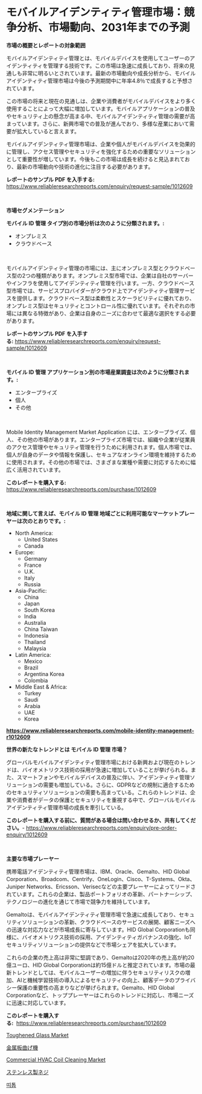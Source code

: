 <p><h1>モバイルアイデンティティ管理市場：競争分析、市場動向、2031年までの予測</h1></p><p><strong>市場の概要とレポートの対象範囲</strong></p>
<p><p>モバイルアイデンティティ管理とは、モバイルデバイスを使用してユーザーのアイデンティティを管理する技術です。この市場は急速に成長しており、将来の見通しも非常に明るいとされています。最新の市場動向や成長分析から、モバイルアイデンティティ管理市場は今後の予測期間中に年率4.8％で成長すると予想されています。</p><p>この市場の将来と現在の見通しは、企業や消費者がモバイルデバイスをより多く使用することによって大幅に増加しています。モバイルアプリケーションの普及やセキュリティ上の懸念が高まる中、モバイルアイデンティティ管理の需要が高まっています。さらに、新興市場での普及が進んでおり、多様な産業において需要が拡大していると言えます。</p><p>モバイルアイデンティティ管理市場は、企業や個人がモバイルデバイスを効果的に管理し、アクセス管理やセキュリティを強化するための重要なソリューションとして重要性が増しています。今後もこの市場は成長を続けると見込まれており、最新の市場動向や技術の進化に注目する必要があります。</p></p>
<p><strong>レポートのサンプル PDF を入手する:</strong> <a href="https://www.reliableresearchreports.com/enquiry/request-sample/1012609">https://www.reliableresearchreports.com/enquiry/request-sample/1012609</a></p>
<p>&nbsp;</p>
<p><strong>市場セグメンテーション</strong></p>
<p><strong>モバイル ID 管理 タイプ別の市場分析は次のように分類されます。:</strong></p>
<p><ul><li>オンプレミス</li><li>クラウドベース</li></ul></p>
<p>&nbsp;</p>
<p><p>モバイルアイデンティティ管理の市場には、主にオンプレミス型とクラウドベース型の2つの種類があります。オンプレミス型市場では、企業は自社のサーバーやインフラを使用してアイデンティティ管理を行います。一方、クラウドベース型市場では、サービスプロバイダーがクラウド上でアイデンティティ管理サービスを提供します。クラウドベース型は柔軟性とスケーラビリティに優れており、オンプレミス型はセキュリティとコントロール性に優れています。それぞれの市場には異なる特徴があり、企業は自身のニーズに合わせて最適な選択をする必要があります。</p></p>
<p><strong>レポートのサンプル PDF を入手する:</strong>&nbsp;<a href="https://www.reliableresearchreports.com/enquiry/request-sample/1012609">https://www.reliableresearchreports.com/enquiry/request-sample/1012609</a></p>
<p>&nbsp;</p>
<p><strong> モバイル ID 管理 アプリケーション別の市場産業調査は次のように分類されます。:</strong></p>
<p><ul><li>エンタープライズ</li><li>個人</li><li>その他</li></ul></p>
<p>&nbsp;</p>
<p><p>Mobile Identity Management Market Application には、エンタープライズ、個人、その他の市場があります。エンタープライズ市場では、組織や企業が従業員のアクセス管理やセキュリティ管理を行うために利用されます。個人市場では、個人が自身のデータや情報を保護し、セキュアなオンライン環境を維持するために使用されます。その他の市場では、さまざまな業種や需要に対応するために幅広く活用されています。</p></p>
<p><strong>このレポートを購入する:</strong>&nbsp; <a href="https://www.reliableresearchreports.com/purchase/1012609">https://www.reliableresearchreports.com/purchase/1012609</a></p>
<p>&nbsp;</p>
<p><strong>地域に関して言えば、モバイル ID 管理 地域ごとに利用可能なマーケットプレーヤーは次のとおりです。:</strong></p>
<p><ul>
    <li>
        North America:
        <ul>
            <li>United States</li>
            <li>Canada</li>
        </ul>
    </li>
    <li>
        Europe:
        <ul>
            <li>Germany</li>
            <li>France</li>
            <li>U.K.</li>
            <li>Italy</li>
            <li>Russia</li>
        </ul>
    </li>
    <li>
        Asia-Pacific:
        <ul>
            <li>China</li>
            <li>Japan</li>
            <li>South Korea</li>
            <li>India</li>
            <li>Australia</li>
            <li>China Taiwan</li>
            <li>Indonesia</li>
            <li>Thailand</li>
            <li>Malaysia</li>
        </ul>
    </li>
    <li>
        Latin America:
        <ul>
            <li>Mexico</li>
            <li>Brazil</li>
            <li>Argentina Korea</li>
            <li>Colombia</li>
        </ul>
    </li>
    <li>
        Middle East & Africa:
        <ul>
            <li>Turkey</li>
            <li>Saudi</li>
            <li>Arabia</li>
            <li>UAE</li>
            <li>Korea</li>
        </ul>
    </li>
    </ul></p>
<p><strong><a href="https://www.reliableresearchreports.com/mobile-identity-management-r1012609">https://www.reliableresearchreports.com/mobile-identity-management-r1012609</a></strong>&nbsp;</p>
<p><strong>世界の新たなトレンドとは モバイル ID 管理 市場？</strong></p>
<p><p>グローバルモバイルアイデンティティ管理市場における新興および現在のトレンドは、バイオメトリクス技術の採用が急速に増加していることが挙げられる。また、スマートフォンやモバイルデバイスの普及に伴い、アイデンティティ管理ソリューションの需要も増加している。さらに、GDPRなどの規制に適合するためのセキュリティソリューションの需要も高まっている。これらのトレンドは、企業や消費者がデータの保護とセキュリティを重視する中で、グローバルモバイルアイデンティティ管理市場の成長を牽引している。</p></p>
<p><strong>このレポートを購入する前に、質問がある場合は問い合わせるか、共有してください。</strong>- <a href="https://www.reliableresearchreports.com/enquiry/pre-order-enquiry/1012609">https://www.reliableresearchreports.com/enquiry/pre-order-enquiry/1012609</a></p>
<p>&nbsp;</p>
<p><strong>主要な市場プレーヤー</strong></p>
<p><p>携帯電話アイデンティティ管理市場は、IBM、Oracle、Gemalto、HID Global Corporation、Broadcom、Centrify、OneLogin、Cisco、T-Systems、Okta、Juniper Networks、Ericsson、Verisecなどの主要プレーヤーによってリードされています。これらの企業は、製品ポートフォリオの革新、パートナーシップ、テクノロジーの進化を通じて市場で競争力を維持しています。</p><p>Gemaltoは、モバイルアイデンティティ管理市場で急速に成長しており、セキュリティソリューションの革新、クラウドベースのサービスの展開、顧客ニーズへの迅速な対応力などが市場成長に寄与しています。HID Global Corporationも同様に、バイオメトリクス技術の採用、アイデンティティガバナンスの強化、IoTセキュリティソリューションの提供などで市場シェアを拡大しています。</p><p>これらの企業の売上高は非常に堅調であり、Gemaltoは2020年の売上高が約20億ユーロ、HID Global Corporationは約15億ドルと推定されています。市場の最新トレンドとしては、モバイルユーザーの増加に伴うセキュリティリスクの増加、AIと機械学習技術の導入によるセキュリティの向上、顧客データのプライバシー保護の重要性の高まりなどが挙げられます。Gemalto、HID Global Corporationなど、トッププレーヤーはこれらのトレンドに対応し、市場ニーズに迅速に対応しています。</p></p>
<p><strong>このレポートを購入する:</strong>&nbsp;&nbsp;<a href="https://www.reliableresearchreports.com/purchase/1012609">https://www.reliableresearchreports.com/purchase/1012609</a></p>
<p><p><a href="https://simplistic-meeting-7ee.notion.site/Toughened-Glass-Market-Size-and-Growth-Market-Segmentation-Regional-and-Country-Breakdowns-and-Ma-7c5694a42944497c8de49996b6884687">Toughened Glass Market</a></p><p><a href="https://github.com/cbigkbh02719/Market-Research-Report-List-1/blob/main/791843720652.md">金属板曲げ機</a></p><p><a href="https://github.com/angelajermaine/Market-Research-Report-List-2/blob/main/commercial-hvac-coil-cleaning-market.md">Commercial HVAC Coil Cleaning Market</a></p><p><a href="https://github.com/ReganWisoky2023/Market-Research-Report-List-1/blob/main/108196620653.md">ステンレス製ネジ</a></p><p><a href="https://github.com/Penelolack456456/Market-Research-Report-List-1/blob/main/721552019071.md">띠톱</a></p></p>